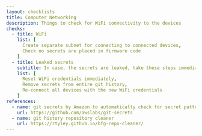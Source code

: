 ```yaml
---
layout: checklists
title: Computer Networking
description: Things to check for WiFi connectivity to the devices
checks:
  - title: WiFi
    list: [
      Create separate subnet for connecting to connected devices,
      Check no secrets are placed in firmware code
    ]
  - title: Leaked secrets
    subtitle: In case, the secrets are leaked, take these steps immediately
    list: [
      Reset WiFi credentials immediately,
      Remove secrets from entire git history,
      Re-connect all devices with the new WiFi credentials
    ]
references:
  - name: git secrets by Amazon to automatically check for secret patterns in code
    url: https://github.com/awslabs/git-secrets
  - name: git history repository cleaner
    url: https://rtyley.github.io/bfg-repo-cleaner/
---
```

